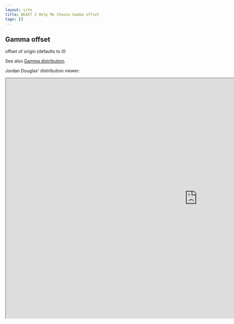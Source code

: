 ```yaml
---
layout: site
title: BEAST 2 Help Me Choose Gamma offset
tags: []
---
```


## Gamma offset

offset of origin (defaults to 0)


See also [Gamma distribution](https://en.wikipedia.org/wiki/Gamma_distribution).


Jordan Douglas' distribution viewer: 
<iframe width='1224' height='768' src='https://jordandouglas.github.io/distributions/' title='Distribution Viewer'></iframe>
